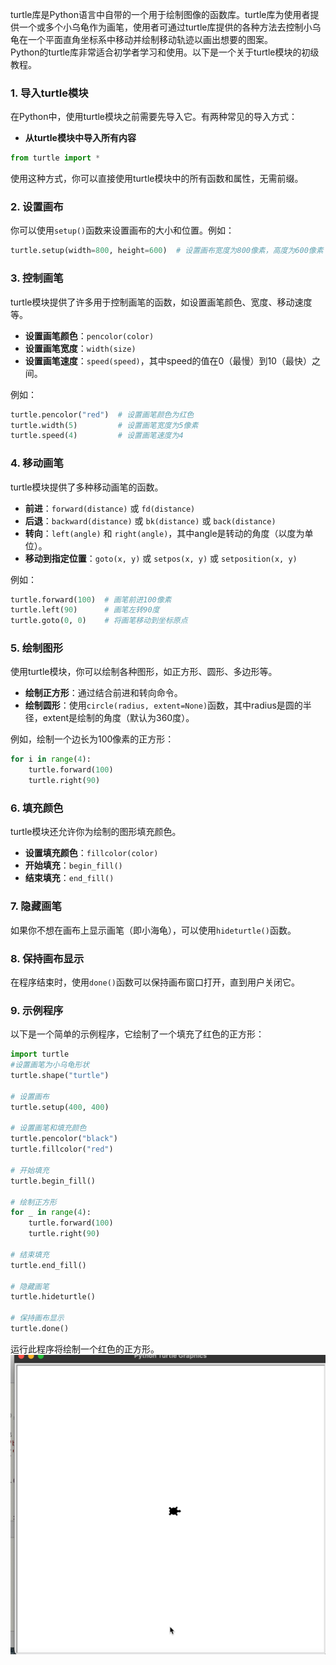 turtle库是Python语言中自带的一个用于绘制图像的函数库。turtle库为使用者提供一个或多个小乌龟作为画笔，使用者可通过turtle库提供的各种方法去控制小乌龟在一个平面直角坐标系中移动并绘制移动轨迹以画出想要的图案。  
Python的turtle库非常适合初学者学习和使用。以下是一个关于turtle模块的初级教程。

### 1. 导入turtle模块

在Python中，使用turtle模块之前需要先导入它。有两种常见的导入方式：

* **从turtle模块中导入所有内容**

```python
from turtle import *
```

使用这种方式，你可以直接使用turtle模块中的所有函数和属性，无需前缀。

### 2. 设置画布

你可以使用`setup()`函数来设置画布的大小和位置。例如：

```python
turtle.setup(width=800, height=600)  # 设置画布宽度为800像素，高度为600像素
```

### 3. 控制画笔

turtle模块提供了许多用于控制画笔的函数，如设置画笔颜色、宽度、移动速度等。

* **设置画笔颜色**：`pencolor(color)`
* **设置画笔宽度**：`width(size)`
* **设置画笔速度**：`speed(speed)`，其中speed的值在0（最慢）到10（最快）之间。

例如：

```python
turtle.pencolor("red")  # 设置画笔颜色为红色
turtle.width(5)         # 设置画笔宽度为5像素
turtle.speed(4)         # 设置画笔速度为4
```

### 4. 移动画笔

turtle模块提供了多种移动画笔的函数。

* **前进**：`forward(distance)` 或 `fd(distance)`
* **后退**：`backward(distance)` 或 `bk(distance)` 或 `back(distance)`
* **转向**：`left(angle)` 和 `right(angle)`，其中angle是转动的角度（以度为单位）。
* **移动到指定位置**：`goto(x, y)` 或 `setpos(x, y)` 或 `setposition(x, y)`

例如：

```python
turtle.forward(100)  # 画笔前进100像素
turtle.left(90)      # 画笔左转90度
turtle.goto(0, 0)    # 将画笔移动到坐标原点
```

### 5. 绘制图形

使用turtle模块，你可以绘制各种图形，如正方形、圆形、多边形等。

* **绘制正方形**：通过结合前进和转向命令。
* **绘制圆形**：使用`circle(radius, extent=None)`函数，其中radius是圆的半径，extent是绘制的角度（默认为360度）。

例如，绘制一个边长为100像素的正方形：

```python
for i in range(4):
    turtle.forward(100)
    turtle.right(90)
```

### 6. 填充颜色

turtle模块还允许你为绘制的图形填充颜色。

* **设置填充颜色**：`fillcolor(color)`
* **开始填充**：`begin_fill()`
* **结束填充**：`end_fill()`

### 7. 隐藏画笔

如果你不想在画布上显示画笔（即小海龟），可以使用`hideturtle()`函数。

### 8. 保持画布显示

在程序结束时，使用`done()`函数可以保持画布窗口打开，直到用户关闭它。

### 9. 示例程序

以下是一个简单的示例程序，它绘制了一个填充了红色的正方形：

```python
import turtle
#设置画笔为小乌龟形状
turtle.shape("turtle") 

# 设置画布
turtle.setup(400, 400)

# 设置画笔和填充颜色
turtle.pencolor("black")
turtle.fillcolor("red")

# 开始填充
turtle.begin_fill()

# 绘制正方形
for _ in range(4):
    turtle.forward(100)
    turtle.right(90)

# 结束填充
turtle.end_fill()

# 隐藏画笔
turtle.hideturtle()

# 保持画布显示
turtle.done()
```

运行此程序将绘制一个红色的正方形。
![all ide](images/pythonTurtleBuildSquare.gif)
